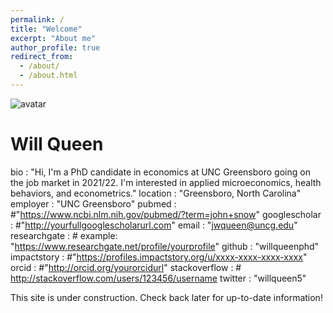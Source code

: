 ```yaml
---
permalink: /
title: "Welcome"
excerpt: "About me"
author_profile: true
redirect_from: 
  - /about/
  - /about.html
---
```


<img src="willqueenphd.github.io/images/avatar.jpg" alt="avatar" class="center">

# Will Queen


  bio              : "Hi, I'm a PhD candidate in economics at UNC Greensboro going on the job market in 2021/22. I'm interested in applied microeconomics, health behaviors, and econometrics."
location         : "Greensboro, North Carolina"
employer         : "UNC Greensboro"
pubmed           : #"https://www.ncbi.nlm.nih.gov/pubmed/?term=john+snow"
googlescholar    : #"http://yourfullgooglescholarurl.com"
email            : "jwqueen@uncg.edu"
researchgate     :  # example: "https://www.researchgate.net/profile/yourprofile"
github           : "willqueenphd"
impactstory      : #"https://profiles.impactstory.org/u/xxxx-xxxx-xxxx-xxxx"
orcid            : #"http://orcid.org/yourorcidurl"
stackoverflow    : # http://stackoverflow.com/users/123456/username
twitter          : "willqueen5"

This site is under construction. Check back later for up-to-date information!
